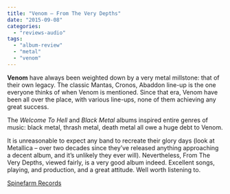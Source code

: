 ```yaml
---
title: "Venom – From The Very Depths"
date: "2015-09-08"
categories: 
  - "reviews-audio"
tags: 
  - "album-review"
  - "metal"
  - "venom"
---
```


**Venom** have always been weighted down by a very metal millstone: that of their own legacy. The classic Mantas, Cronos, Abaddon line-up is the one everyone thinks of when Venom is mentioned. Since that era, Venom have been all over the place, with various line-ups, none of them achieving any great success.

The _Welcome To Hell_ and _Black Metal_ albums inspired entire genres of music: black metal, thrash metal, death metal all owe a huge debt to Venom.

It is unreasonable to expect any band to recreate their glory days (look at Metallica – over two decades since they’ve released anything approaching a decent album, and it’s unlikely they ever will). Nevertheless, From The Very Depths, viewed fairly, is a very good album indeed. Excellent songs, playing, and production, and a great attitude. Well worth listening to.

[Spinefarm Records](http://www.spinefarmrecords.com/)
